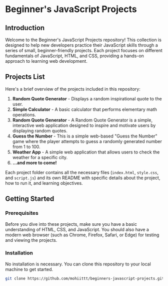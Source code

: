 # Beginner's JavaScript Projects

## Introduction

Welcome to the Beginner's JavaScript Projects repository! This collection is designed to help new developers practice their JavaScript skills through a series of small, beginner-friendly projects. Each project focuses on different fundamentals of JavaScript, HTML, and CSS, providing a hands-on approach to learning web development.

## Projects List

Here's a brief overview of the projects included in this repository:

1. **Random Quote Generator** - Displays a random inspirational quote to the user.
2. **Simple Calculator** - A basic calculator that performs elementary math operations.
3. **Random Quote Generator** - A Random Quote Generator is a simple, interactive web application designed to inspire and motivate users by displaying random quotes.
4. **Guess the Number** - This is a simple web-based "Guess the Number" game where the player attempts to guess a randomly generated number from 1 to 100.
5. **Weather App** - A simple web application that allows users to check the weather for a specific city.
6. **...and more to come!**

Each project folder contains all the necessary files (`index.html`, `style.css`, and `script.js`) and its own README with specific details about the project, how to run it, and learning objectives.

## Getting Started

### Prerequisites

Before you dive into these projects, make sure you have a basic understanding of HTML, CSS, and JavaScript. You should also have a modern web browser (such as Chrome, Firefox, Safari, or Edge) for testing and viewing the projects.

### Installation

No installation is necessary. You can clone this repository to your local machine to get started.

```bash
git clone https://github.com/mohiittt/beginners-javascript-projects.git

